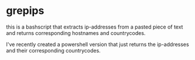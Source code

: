 # grepips
this is a bashscript that extracts ip-addresses from a pasted piece of text and returns corresponding hostnames and countrycodes.

I've recently created a powershell version that just returns the ip-addresses and their corresponding countrycodes.
